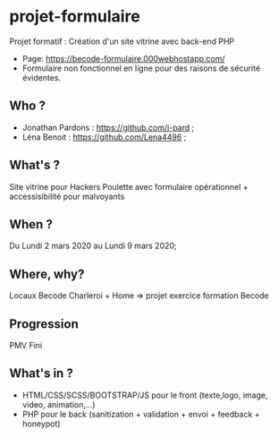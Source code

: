 # projet-formulaire
Projet formatif : Création d'un site vitrine avec back-end PHP 

* Page: https://becode-formulaire.000webhostapp.com/
* Formulaire non fonctionnel en ligne pour des raisons de sécurité évidentes.

## Who ?

* Jonathan Pardons : https://github.com/j-pard ;
* Léna Benoit : https://github.com/Lena4496 ;

## What's ? 

Site vitrine pour Hackers Poulette avec formulaire opérationnel + accessisibilité pour malvoyants

## When ?

Du Lundi 2 mars 2020 au Lundi 9 mars 2020;

## Where, why?

Locaux Becode Charleroi + Home => projet exercice formation Becode

## Progression

PMV Fini

## What's in ?

- HTML/CSS/SCSS/BOOTSTRAP/JS pour le front (texte,logo, image, video, animation,...)
- PHP pour le back (sanitization + validation + envoi + feedback + honeypot)



